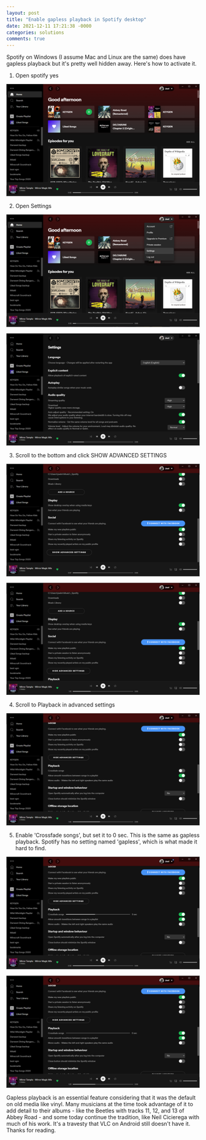 ```yaml
---
layout: post
title: "Enable gapless playback in Spotify desktop"
date: 2021-12-11 17:21:38 -0000
categories: solutions
comments: true
---
```


Spotify on Windows (I assume Mac and Linux are the same) does have gapless playback but it's pretty well hidden away. Here's how to activate it.

1. Open spotify yes

![yes](/assets/spotify-gapless/Screenshot_2021-12-11_172540.png)

2. Open Settings

![Dropdown menu to open Settings](/assets/spotify-gapless/Screenshot_2021-12-11_172523.png)

![Settings menu immediately after opening](/assets/spotify-gapless/Screenshot_2021-12-11_172551.png)

3. Scroll to the bottom and click SHOW ADVANCED SETTINGS

![Bottom of the Settings Menu](/assets/spotify-gapless/Screenshot_2021-12-11_172606.png)

![Settings menu after showing advanced settings](/assets/spotify-gapless/Screenshot_2021-12-11_172618.png)

4. Scroll to Playback in advanced settings

![The Playback settings](/assets/spotify-gapless/Screenshot_2021-12-11_172654.png)

5. Enable 'Crossfade songs', but set it to 0 sec. This is the same as gapless playback. Spotify has no setting named 'gapless', which is what made it hard to find.

![Crossfade songs enabled](/assets/spotify-gapless/Screenshot_2021-12-11_172710.png)

![Crossfade songs set to 0 sec. Success.](/assets/spotify-gapless/Screenshot_2021-12-11_172636.png)

Gapless playback is an essential feature considering that it was the default on old media like vinyl. Many musicians at the time took advantage of it to add detail to their albums - like the Beetles with tracks 11, 12, and 13 of Abbey Road - and some today continue the tradition, like Neil Cicierega with much of his work. It's a travesty that VLC on Android still doesn't have it. Thanks for reading.
